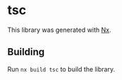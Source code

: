 # tsc

This library was generated with [Nx](https://nx.dev).

## Building

Run `nx build tsc` to build the library.

